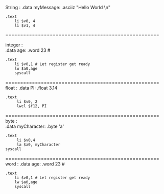 String  :
    .data
        myMessage: .asciiz "Hello World \n"

    .text
        li $v0, 4
        li $v1, 4
====================================================


integer :     
    .data
        age: .word 23  #


    .text
        li $v0,1 # Let register get ready
        lw $a0,age
        syscall

====================================================
float   :
     .data
         PI: .float 3.14
    
    .text
         li $v0, 2
         lwcl $f12, PI
====================================================
byte    :   
    .data
         myCharacter: .byte 'a'
    
    .text
         li $v0,4
         la $a0, myCharacter
    syscall
====================================================
word    :
    .data
        age: .word 23  #


    .text
        li $v0,1 # Let register get ready
        lw $a0,age
        syscall


